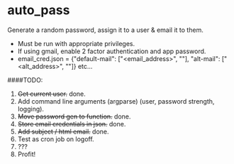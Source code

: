 # auto_pass

Generate a random password, assign it to a user & email it to them.

* Must be run with appropriate privileges.
* If using gmail, enable 2 factor authentication and app password.
* email_cred.json = {"default-mail": ["<email_address>", "<password>"], "alt-mail": ["<alt_address>", "<password>"]} etc...


####TODO:

1. ~~Get current user.~~ done.
2. Add command line arguments (argparse) (user, password strength, logging).
3. ~~Move password gen to function.~~ done.
4. ~~Store email credentials in json.~~ done.
5. ~~Add subject / html email.~~ done.
6. Test as cron job on logoff.
7. ???
8. Profit!
